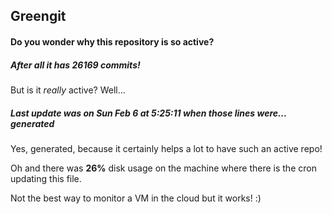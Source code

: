 ## Greengit

#### Do you wonder why this repository is so active?

##### After all it has 26169 commits!

But is it *really* active? Well...

##### Last update was on Sun Feb 6 at 5:25:11 when those lines were... generated

Yes, generated, because it certainly helps a lot to have such an active repo!

Oh and there was **26%** disk usage on the machine
where there is the cron updating this file.

Not the best way to monitor a VM in the cloud but it works! :)
